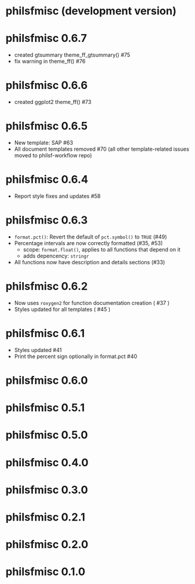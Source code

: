 # philsfmisc (development version)

# philsfmisc 0.6.7

- created gtsummary theme_ff_gtsummary() #75
- fix warning in theme_ff() #76

# philsfmisc 0.6.6

- created ggplot2 theme_ff() #73

# philsfmisc 0.6.5

- New template: SAP #63
- All document templates removed #70 (all other template-related issues moved to philsf-workflow repo)

# philsfmisc 0.6.4

- Report style fixes and updates #58

# philsfmisc 0.6.3

- `format.pct()`: Revert the default of `pct.symbol()` to `TRUE` (#49)
- Percentage intervals are now correctly formatted (#35, #53)
  - scope: `format.float()`, applies to all functions that depend on it
  - adds depencency: `stringr`
- All functions now have description and details sections (#33)

# philsfmisc 0.6.2

- Now uses `roxygen2` for function documentation creation ( #37 )
- Styles updated for all templates ( #45 )

# philsfmisc 0.6.1

- Styles updated #41
- Print the percent sign optionally in format.pct #40

# philsfmisc 0.6.0

# philsfmisc 0.5.1

# philsfmisc 0.5.0

# philsfmisc 0.4.0

# philsfmisc 0.3.0

# philsfmisc 0.2.1

# philsfmisc 0.2.0

# philsfmisc 0.1.0
